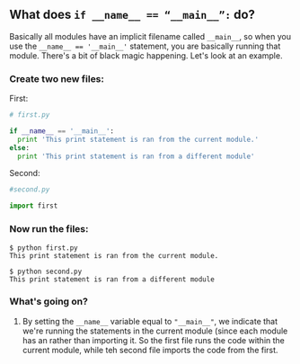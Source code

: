 ## What does `if __name__ == “__main__”:` do?

Basically all modules have an implicit filename called `__main__`, so when you use the `__name__ == '__main__'` statement, you are basically running that module. There's a bit of black magic happening. Let's look at an example.

### Create two new files:

First:
```python    
# first.py

if __name__ == '__main__':
  print 'This print statement is ran from the current module.'
else:
  print 'This print statement is ran from a different module'
```

Second:
```python
#second.py

import first
```
        
### Now run the files:

```
$ python first.py
This print statement is ran from the current module.

$ python second.py
This print statement is ran from a different module
```

### What's going on?

1. By setting the `__name__` variable equal to `"__main__"`, we indicate that we're running the statements in the current module (since each module has an rather than importing it. So the first file runs the code within the current module, while teh second file imports the code from the first.




